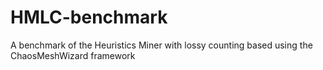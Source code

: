 # HMLC-benchmark
A benchmark of the Heuristics Miner with lossy counting based using the ChaosMeshWizard framework
